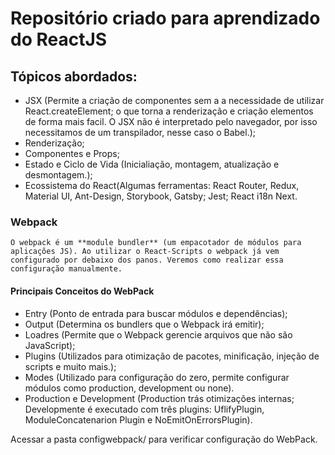 # Repositório criado para aprendizado do ReactJS

## Tópicos abordados:
* JSX (Permite a criação de componentes sem a a necessidade de utilizar React.createElement; o que torna a renderização e criação elementos de forma mais facil. O JSX não é interpretado pelo navegador, por isso necessitamos de um transpilador, nesse caso o Babel.);
* Renderização;
* Componentes e Props;
* Estado e Ciclo de Vida (Inicialiação, montagem, atualização e desmontagem.);
* Ecossistema do React(Algumas ferramentas: React Router, Redux, Material UI, Ant-Design, Storybook, Gatsby; Jest; React i18n Next.

### Webpack

    O webpack é um **module bundler** (um empacotador de módulos para aplicações JS). Ao utilizar o React-Scripts o webpack já vem configurado por debaixo dos panos. Veremos como realizar essa configuração manualmente.

#### Principais Conceitos do WebPack

* Entry (Ponto de entrada para buscar módulos e dependências);
* Output (Determina os bundlers que o Webpack irá emitir);
* Loadres (Permite que o Webpack gerencie arquivos que não são JavaScript);
* Plugins (Utilizados para otimização de pacotes, minificação, injeção de scripts e muito mais.);
* Modes (Utilizado para configuração do zero, permite configurar módulos como production, development ou none).
* Production e Development (Production trás otimizações internas; Developmente é executado com três plugins: UflifyPlugin, ModuleConcatenarion Plugin e NoEmitOnErrorsPlugin).

Acessar a pasta configwebpack/ para verificar configuração do WebPack.